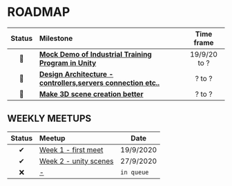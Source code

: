 # ROADMAP

| Status | Milestone | Time frame |
| :---: | :--- | :---: | 
| 🚀 | **[Mock Demo of Industrial Training Program in Unity](#ROADMAP)** | 19/9/20 to ?|
| 🚀 | **[Design Architecture - controllers,servers connection etc..](#ROADMAP)** | ? to ?|
| 🚀 | **[Make 3D scene creation better](#ROADMAP)** | ? to ?|

## WEEKLY MEETUPS

| Status | Meetup | Date |
| :---: | :--- | --- | 
| ✔ | [Week 1 - first meet](https://github.com/sheenxavi004/Industrial-Training/blob/master/meetups/meetup1_19-9-20.md) | 19/9/2020|
| ✔ | [Week 2 - unity scenes](https://github.com/sheenxavi004/Industrial-Training/blob/master/meetups/meetup2_27-9-20.md) | 27/9/2020|
| ❌ | [-]() |`in queue`|

